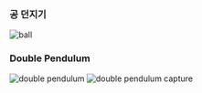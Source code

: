 ### 공 던지기
![ball](https://user-images.githubusercontent.com/70841430/156406265-34e30c3d-1ff9-437b-8385-063287bcf618.gif)

### Double Pendulum
![double pendulum](https://user-images.githubusercontent.com/70841430/156402959-1820206f-ad2c-4580-bfe8-b96d86740e25.gif)
![double pendulum capture](https://user-images.githubusercontent.com/70841430/156403235-4447ba89-b975-45d2-8043-acfede9ad186.jpg)
